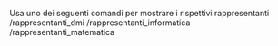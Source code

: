 Usa uno dei seguenti comandi per mostrare i rispettivi rappresentanti
/rappresentanti\_dmi
/rappresentanti\_informatica
/rappresentanti\_matematica
